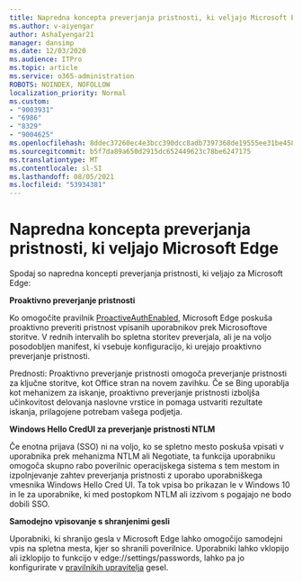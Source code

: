 ```yaml
---
title: Napredna koncepta preverjanja pristnosti, ki veljajo Microsoft Edge
ms.author: v-aiyengar
author: AshaIyengar21
manager: dansimp
ms.date: 12/03/2020
ms.audience: ITPro
ms.topic: article
ms.service: o365-administration
ROBOTS: NOINDEX, NOFOLLOW
localization_priority: Normal
ms.custom:
- "9003931"
- "6986"
- "8329"
- "9004625"
ms.openlocfilehash: 8ddec37260ec4e3bcc390dcc8adb7397368de19555ee31be458be033d3886386
ms.sourcegitcommit: b5f7da89a650d2915dc652449623c78be6247175
ms.translationtype: MT
ms.contentlocale: sl-SI
ms.lasthandoff: 08/05/2021
ms.locfileid: "53934381"
---
```

# <a name="advanced-authentication-concepts-applicable-to-microsoft-edge"></a>Napredna koncepta preverjanja pristnosti, ki veljajo Microsoft Edge

Spodaj so napredna koncepti preverjanja pristnosti, ki veljajo za Microsoft Edge:

**Proaktivno preverjanje pristnosti**

Ko omogočite pravilnik [ProactiveAuthEnabled,](https://go.microsoft.com/fwlink/?linkid=2134621) Microsoft Edge poskuša proaktivno preveriti pristnost vpisanih uporabnikov prek Microsoftove storitve. V rednih intervalih bo spletna storitev preverjala, ali je na voljo posodobljen manifest, ki vsebuje konfiguracijo, ki urejajo proaktivno preverjanje pristnosti.

Prednosti: Proaktivno preverjanje pristnosti omogoča preverjanje pristnosti za ključne storitve, kot Office stran na novem zavihku. Če se Bing uporablja kot mehanizem za iskanje, proaktivno preverjanje pristnosti izboljša učinkovitost delovanja naslovne vrstice in pomaga ustvariti rezultate iskanja, prilagojene potrebam vašega podjetja.

**Windows Hello CredUI za preverjanje pristnosti NTLM**

Če enotna prijava (SSO) ni na voljo, ko se spletno mesto poskuša vpisati v uporabnika prek mehanizma NTLM ali Negotiate, ta funkcija uporabniku omogoča skupno rabo poverilnic operacijskega sistema s tem mestom in izpolnjevanje zahtev preverjanja pristnosti z uporabo uporabniškega vmesnika Windows Hello Cred UI. Ta tok vpisa bo prikazan le v Windows 10 in le za uporabnike, ki med postopkom NTLM ali izzivom s pogajajo ne bodo dobili SSO.

**Samodejno vpisovanje s shranjenimi gesli**

Uporabniki, ki shranijo gesla v Microsoft Edge lahko omogočijo samodejni vpis na spletna mesta, kjer so shranili poverilnice. Uporabniki lahko vklopijo ali izklopijo to funkcijo v edge://settings/passwords, lahko pa jo konfigurirate v [pravilnikih upravitelja](https://go.microsoft.com/fwlink/?linkid=2134622) gesel.
